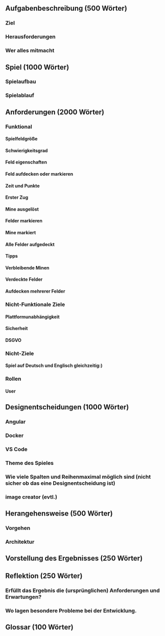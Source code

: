 ## Aufgabenbeschreibung (500 Wörter)
### Ziel
### Herausforderungen
### Wer alles mitmacht

## Spiel (1000 Wörter)
### Spielaufbau
### Spielablauf

## Anforderungen (2000 Wörter)
### Funktional
#### Spielfeldgröße
#### Schwierigkeitsgrad
#### Feld eigenschaften
#### Feld aufdecken oder markieren
#### Zeit und Punkte
#### Erster Zug
#### Mine ausgelöst
#### Felder markieren
#### Mine markiert
#### Alle Felder aufgedeckt
#### Tipps
#### Verbleibende Minen
#### Verdeckte Felder
#### Aufdecken mehrerer Felder

### Nicht-Funktionale Ziele
#### Plattformunabhängigkeit
#### Sicherheit
#### DSGVO

### Nicht-Ziele
#### Spiel auf Deutsch und Englisch gleichzeitig:\)

### Rollen
#### User

## Designentscheidungen (1000 Wörter)
### Angular
### Docker
### VS Code
### Theme des Spieles
### Wie viele Spalten und Reihenmaximal möglich sind (nicht sicher ob das eine Designentscheidung ist)
### image creator (evtl.)

##  Herangehensweise (500 Wörter)
### Vorgehen
### Architektur

## Vorstellung des Ergebnisses (250 Wörter)

## Reflektion  (250 Wörter)
### Erfüllt das Ergebnis die (ursprünglichen) Anforderungen und Erwartungen?
### Wo lagen besondere Probleme bei der Entwicklung.

## Glossar  (100 Wörter)
